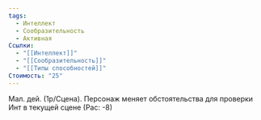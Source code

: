 ```yaml
---
tags:
  - Интеллект
  - Сообразительность
  - Активная
Ссылки:
  - "[[Интеллект]]"
  - "[[Сообразительность]]"
  - "[[Типы способностей]]"
Стоимость: "25"
---
```

Мал. дей. (1р/Сцена). Персонаж меняет обстоятельства для проверки Инт в текущей сцене (Рас: -8)